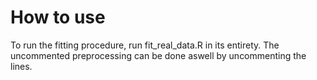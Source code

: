 # How to use


To run the fitting procedure, run fit_real_data.R in its entirety.
The uncommented preprocessing can be done aswell by uncommenting the lines.